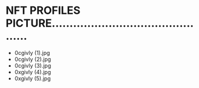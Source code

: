 # NFT PROFILES PICTURE..............................................
- 0cgivly (1).jpg
- 0cgivly (2).jpg
- 0cgivly (3).jpg
- 0xgivly (4).jpg
- 0xgivly (5).jpg
